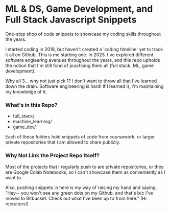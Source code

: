 # ML & DS, Game Development, and Full Stack Javascript Snippets #

One-stop shop of code snippets to showcase my coding skills throughout the years. 

I started coding in 2018, but haven't created a 'coding timeline' yet to track it all on Github. This is me starting one. In 2023. 
I've explored different software engieering avenues throughout the years, and this repo upholds the notion that I'm still fond of practicing them all (full stack, ML, game development).

Why all 3... why not just pick 1? 
I don't want to throw all that I've learned down the drain. Software engineering is hard! If I learned it, I'm maintaining my knowledge of it.

### What's in this Repo? ###
- full_stack/
- machine_learning/
- game_dev/

Each of these folders hold snippets of code from coursework, or larger private repositories that I am allowed to share publicly. 

### Why Not Link the Project Repo Itself?
Most of the projects that I regularly push to are private repositories, or they are Google Colab Notebooks, so I can't showcase them as conveniently as I want to. 

Also, pushing snippets in here is my way of raising my hand and saying, "Hey-- you won't see any green dots on my Github, and that's b/c I've moved to Bitbucket. Check out what I've been up to from here." 
(Hi recruiters!)